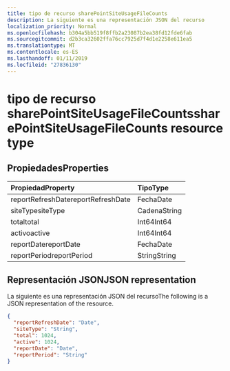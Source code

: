 ```yaml
---
title: tipo de recurso sharePointSiteUsageFileCounts
description: La siguiente es una representación JSON del recurso
localization_priority: Normal
ms.openlocfilehash: b304a5bb519f8ffb2a23087b2ea38fd12fde6fab
ms.sourcegitcommit: d2b3ca32602ffa76cc7925d7f4d1e2258e611ea5
ms.translationtype: MT
ms.contentlocale: es-ES
ms.lasthandoff: 01/11/2019
ms.locfileid: "27836130"
---
```

# <a name="sharepointsiteusagefilecounts-resource-type"></a><span data-ttu-id="a64b0-103">tipo de recurso sharePointSiteUsageFileCounts</span><span class="sxs-lookup"><span data-stu-id="a64b0-103">sharePointSiteUsageFileCounts resource type</span></span>

## <a name="properties"></a><span data-ttu-id="a64b0-104">Propiedades</span><span class="sxs-lookup"><span data-stu-id="a64b0-104">Properties</span></span>

| <span data-ttu-id="a64b0-105">Propiedad</span><span class="sxs-lookup"><span data-stu-id="a64b0-105">Property</span></span>          | <span data-ttu-id="a64b0-106">Tipo</span><span class="sxs-lookup"><span data-stu-id="a64b0-106">Type</span></span>   |
| :---------------- | :----- |
| <span data-ttu-id="a64b0-107">reportRefreshDate</span><span class="sxs-lookup"><span data-stu-id="a64b0-107">reportRefreshDate</span></span> | <span data-ttu-id="a64b0-108">Fecha</span><span class="sxs-lookup"><span data-stu-id="a64b0-108">Date</span></span>   |
| <span data-ttu-id="a64b0-109">siteType</span><span class="sxs-lookup"><span data-stu-id="a64b0-109">siteType</span></span>          | <span data-ttu-id="a64b0-110">Cadena</span><span class="sxs-lookup"><span data-stu-id="a64b0-110">String</span></span> |
| <span data-ttu-id="a64b0-111">total</span><span class="sxs-lookup"><span data-stu-id="a64b0-111">total</span></span>             | <span data-ttu-id="a64b0-112">Int64</span><span class="sxs-lookup"><span data-stu-id="a64b0-112">Int64</span></span>  |
| <span data-ttu-id="a64b0-113">activo</span><span class="sxs-lookup"><span data-stu-id="a64b0-113">active</span></span>            | <span data-ttu-id="a64b0-114">Int64</span><span class="sxs-lookup"><span data-stu-id="a64b0-114">Int64</span></span>  |
| <span data-ttu-id="a64b0-115">reportDate</span><span class="sxs-lookup"><span data-stu-id="a64b0-115">reportDate</span></span>        | <span data-ttu-id="a64b0-116">Fecha</span><span class="sxs-lookup"><span data-stu-id="a64b0-116">Date</span></span>   |
| <span data-ttu-id="a64b0-117">reportPeriod</span><span class="sxs-lookup"><span data-stu-id="a64b0-117">reportPeriod</span></span>      | <span data-ttu-id="a64b0-118">String</span><span class="sxs-lookup"><span data-stu-id="a64b0-118">String</span></span> |

## <a name="json-representation"></a><span data-ttu-id="a64b0-119">Representación JSON</span><span class="sxs-lookup"><span data-stu-id="a64b0-119">JSON representation</span></span>

<span data-ttu-id="a64b0-120">La siguiente es una representación JSON del recurso</span><span class="sxs-lookup"><span data-stu-id="a64b0-120">The following is a JSON representation of the resource.</span></span>

<!-- {
  "blockType": "resource",
  "@odata.type": "microsoft.graph.sharePointSiteUsageFileCounts"
} -->

```json
{
  "reportRefreshDate": "Date", 
  "siteType": "String", 
  "total": 1024, 
  "active": 1024, 
  "reportDate": "Date", 
  "reportPeriod": "String"
}
```
